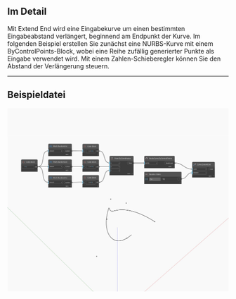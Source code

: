 ## Im Detail
Mit Extend End wird eine Eingabekurve um einen bestimmten Eingabeabstand verlängert, beginnend am Endpunkt der Kurve. Im folgenden Beispiel erstellen Sie zunächst eine NURBS-Kurve mit einem ByControlPoints-Block, wobei eine Reihe zufällig generierter Punkte als Eingabe verwendet wird. Mit einem Zahlen-Schieberegler können Sie den Abstand der Verlängerung steuern.
___
## Beispieldatei

![ExtendEnd](./Autodesk.DesignScript.Geometry.Curve.ExtendEnd_img.jpg)

